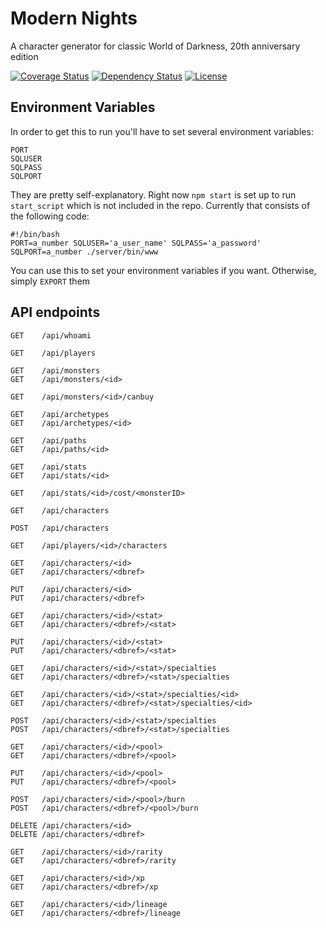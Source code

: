 # Modern Nights
A character generator for classic World of Darkness, 20th anniversary edition

[![Coverage Status](https://coveralls.io/repos/github/modernnights/modernnights/badge.svg?branch=master)](https://coveralls.io/github/modernnights/modernnights?branch=master)
[![Dependency Status](https://david-dm.org/modernnights/modernnights.svg)](https://david-dm.org/modernnights/modernnights)
[![License](https://img.shields.io/badge/license-MIT-blue.svg)](https://github.com/modernnights/modernnights/LICENSE)

## Environment Variables
In order to get this to run you'll have to set several environment variables:
```
PORT
SQLUSER
SQLPASS
SQLPORT
```
They are pretty self-explanatory.
Right now `npm start` is set up to run `start_script` which is not included in the repo.
Currently that consists of the following code:
```
#!/bin/bash
PORT=a_number SQLUSER='a_user_name' SQLPASS='a_password' SQLPORT=a_number ./server/bin/www
```
You can use this to set your environment variables if you want. Otherwise, simply `EXPORT` them

## API endpoints
```
GET    /api/whoami

GET    /api/players

GET    /api/monsters
GET    /api/monsters/<id>

GET    /api/monsters/<id>/canbuy

GET    /api/archetypes
GET    /api/archetypes/<id>

GET    /api/paths
GET    /api/paths/<id>

GET    /api/stats
GET    /api/stats/<id>

GET    /api/stats/<id>/cost/<monsterID>

GET    /api/characters

POST   /api/characters

GET    /api/players/<id>/characters

GET    /api/characters/<id>
GET    /api/characters/<dbref>

PUT    /api/characters/<id>
PUT    /api/characters/<dbref>

GET    /api/characters/<id>/<stat>
GET    /api/characters/<dbref>/<stat>

PUT    /api/characters/<id>/<stat>
PUT    /api/characters/<dbref>/<stat>

GET    /api/characters/<id>/<stat>/specialties
GET    /api/characters/<dbref>/<stat>/specialties

GET    /api/characters/<id>/<stat>/specialties/<id>
GET    /api/characters/<dbref>/<stat>/specialties/<id>

POST   /api/characters/<id>/<stat>/specialties
POST   /api/characters/<dbref>/<stat>/specialties

GET    /api/characters/<id>/<pool>
GET    /api/characters/<dbref>/<pool>

PUT    /api/characters/<id>/<pool>
PUT    /api/characters/<dbref>/<pool>

POST   /api/characters/<id>/<pool>/burn
POST   /api/characters/<dbref>/<pool>/burn

DELETE /api/characters/<id>
DELETE /api/characters/<dbref>

GET    /api/characters/<id>/rarity
GET    /api/characters/<dbref>/rarity

GET    /api/characters/<id>/xp
GET    /api/characters/<dbref>/xp

GET    /api/characters/<id>/lineage
GET    /api/characters/<dbref>/lineage
```
